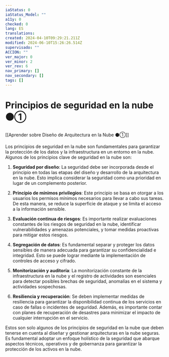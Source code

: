```yaml
---
iaStatus: 0
iaStatus_Model: ""
a11y: 0
checked: 0
lang: ES
translations: 
created: 2024-04-10T09:29:21.211Z
modified: 2024-06-10T15:26:26.514Z
supervisado: ""
ACCION: ""
ver_major: 0
ver_minor: 2
ver_rev: 6
nav_primary: []
nav_secondary: []
tags: []
---
```

# Principios de seguridad en la nube ⚫①

[[Aprender sobre Diseño de Arquitectura en la Nube ⚫①]]

Los principios de seguridad en la nube son fundamentales para garantizar la protección de los datos y la infraestructura en un entorno en la nube. Algunos de los principios clave de seguridad en la nube son:

1. **Seguridad por diseño**: La seguridad debe ser incorporada desde el principio en todas las etapas del diseño y desarrollo de la arquitectura en la nube. Esto implica considerar la seguridad como una prioridad en lugar de un complemento posterior.

2. **Principio de mínimos privilegios**: Este principio se basa en otorgar a los usuarios los permisos mínimos necesarios para llevar a cabo sus tareas. De esta manera, se reduce la superficie de ataque y se limita el acceso a la información sensible.

3. **Evaluación continua de riesgos**: Es importante realizar evaluaciones constantes de los riesgos de seguridad en la nube, identificar vulnerabilidades y amenazas potenciales, y tomar medidas proactivas para mitigar estos riesgos.

4. **Segregación de datos**: Es fundamental separar y proteger los datos sensibles de manera adecuada para garantizar su confidencialidad e integridad. Esto se puede lograr mediante la implementación de controles de acceso y cifrado.

5. **Monitorización y auditoría**: La monitorización constante de la infraestructura en la nube y el registro de actividades son esenciales para detectar posibles brechas de seguridad, anomalías en el sistema y actividades sospechosas.

6. **Resiliencia y recuperación**: Se deben implementar medidas de resiliencia para garantizar la disponibilidad continua de los servicios en caso de fallas o incidentes de seguridad. Además, es importante contar con planes de recuperación de desastres para minimizar el impacto de cualquier interrupción en el servicio.

Estos son solo algunos de los principios de seguridad en la nube que deben tenerse en cuenta al diseñar y gestionar arquitecturas en la nube seguras. Es fundamental adoptar un enfoque holístico de la seguridad que abarque aspectos técnicos, operativos y de gobernanza para garantizar la protección de los activos en la nube.
